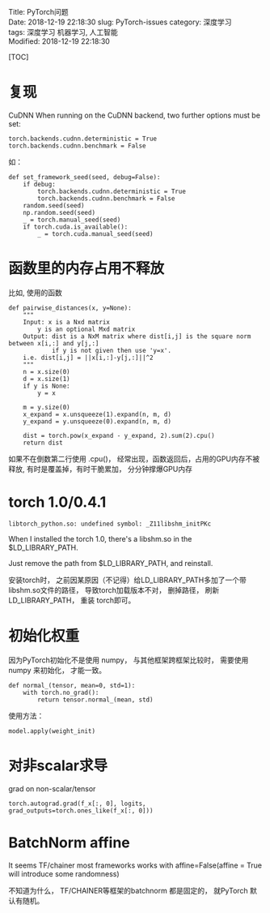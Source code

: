 Title: PyTorch问题   
Date: 2018-12-19 22:18:30
slug: PyTorch-issues
category: 深度学习   
tags: 深度学习 机器学习, 人工智能  
Modified: 2018-12-19 22:18:30

[TOC]

# 复现

CuDNN
When running on the CuDNN backend, two further options must be set:

    torch.backends.cudnn.deterministic = True
    torch.backends.cudnn.benchmark = False

如：

    def set_framework_seed(seed, debug=False):
        if debug:
            torch.backends.cudnn.deterministic = True
            torch.backends.cudnn.benchmark = False
        random.seed(seed)
        np.random.seed(seed)
        _ = torch.manual_seed(seed)
        if torch.cuda.is_available():
            _ = torch.cuda.manual_seed(seed)
            
            
# 函数里的内存占用不释放

比如, 使用的函数

    def pairwise_distances(x, y=None):
        """
        Input: x is a Nxd matrix
            y is an optional Mxd matrix
        Output: dist is a NxM matrix where dist[i,j] is the square norm between x[i,:] and y[j,:]
                if y is not given then use 'y=x'.
        i.e. dist[i,j] = ||x[i,:]-y[j,:]||^2
        """
        n = x.size(0)
        d = x.size(1)
        if y is None:
            y = x

        m = y.size(0)
        x_expand = x.unsqueeze(1).expand(n, m, d)
        y_expand = y.unsqueeze(0).expand(n, m, d)

        dist = torch.pow(x_expand - y_expand, 2).sum(2).cpu()
        return dist

如果不在倒数第二行使用 .cpu()， 经常出现，函数返回后，占用的GPU内存不被释放, 有时是覆盖掉，有时干脆累加， 分分钟撑爆GPU内存

# torch 1.0/0.4.1 

	libtorch_python.so: undefined symbol: _Z11libshm_initPKc
	
When I installed the torch 1.0,  there's a libshm.so in the $LD_LIBRARY_PATH.

Just remove the path from $LD_LIBRARY_PATH, and reinstall. 

安装torch时， 之前因某原因（不记得）给LD_LIBRARY_PATH多加了一个带libshm.so文件的路径， 导致torch加载版本不对， 删掉路径， 刷新LD_LIBRARY_PATH， 重装 torch即可。


# 初始化权重

因为PyTorch初始化不是使用 numpy， 与其他框架跨框架比较时， 需要使用 numpy 来初始化， 才能一致。

	def normal_(tensor, mean=0, std=1):
		with torch.no_grad():
			return tensor.normal_(mean, std)
			
使用方法：

	model.apply(weight_init)
	
# 对非scalar求导

grad on non-scalar/tensor

    torch.autograd.grad(f_x[:, 0], logits, grad_outputs=torch.ones_like(f_x[:, 0]))
    
# BatchNorm affine

It seems TF/chainer most frameworks works with affine=False(affine = True will introduce some randomness)

不知道为什么， TF/CHAINER等框架的batchnorm 都是固定的， 就PyTorch 默认有随机。

